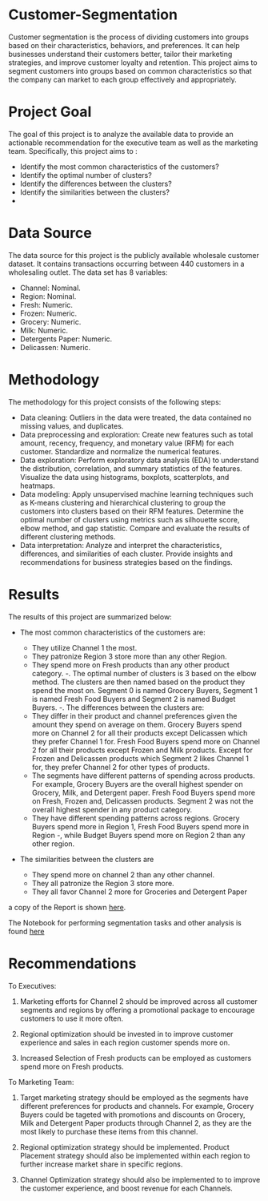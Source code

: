 # Customer-Segmentation
Customer segmentation is the process of dividing customers into groups based on their characteristics, behaviors, and preferences. It can help businesses understand their customers better, tailor their marketing strategies, and improve customer loyalty and retention. This project aims to segment customers into groups based on common characteristics so that the company can market to each group effectively and appropriately.

# Project Goal
The goal of this project is to analyze the available data to provide an actionable recommendation for the executive team as well as the marketing team. Specifically, this project aims to :
- Identify the most common characteristics of the customers?
- Identify the optimal number of clusters?
- Identify the differences between the clusters?
- Identify the similarities between the clusters?
- 
# Data Source
The data source for this project is the publicly available wholesale customer dataset. It contains transactions occurring between 440 customers in a wholesaling outlet.
The data set has 8 variables:
- Channel: Nominal.
- Region: Nominal.
- Fresh: Numeric.
- Frozen: Numeric.
- Grocery: Numeric.
- Milk: Numeric.
- Detergents Paper: Numeric.
- Delicassen: Numeric.

# Methodology
The methodology for this project consists of the following steps:
- Data cleaning: Outliers in the data were treated, the data contained no missing values, and duplicates.
- Data preprocessing and exploration: Create new features such as total amount, recency, frequency, and monetary value (RFM) for each customer. Standardize and normalize the numerical features.
- Data exploration: Perform exploratory data analysis (EDA) to understand the distribution, correlation, and summary statistics of the features. Visualize the data using histograms, boxplots, scatterplots, and heatmaps.
- Data modeling: Apply unsupervised machine learning techniques such as K-means clustering and hierarchical clustering to group the customers into clusters based on their RFM features. Determine the optimal number of clusters using metrics such as silhouette score, elbow method, and gap statistic. Compare and evaluate the results of different clustering methods.
- Data interpretation: Analyze and interpret the characteristics, differences, and similarities of each cluster. Provide insights and recommendations for business strategies based on the findings.
# Results
The results of this project are summarized below:
- The most common characteristics of the customers are:
    - They utilize Channel 1 the most.
    - They patronize Region 3 store more than any other Region.
    - They spend more on Fresh products than any other product category.
-. The optimal number of clusters is 3 based on the elbow method. The clusters are then named based on the product they spend the most on. Segment 0 is named Grocery Buyers, Segment 1 is named Fresh Food Buyers and Segment 2 is named Budget Buyers.
-. The differences between the clusters are:
    - They differ in their product and channel preferences given the amount they spend on average on them. Grocery Buyers spend more on Channel 2 for all their products except Delicassen which they prefer Channel 1 for. Fresh Food Buyers spend more on Channel 2 for all their products except Frozen and Milk products. Except for Frozen and Delicassen products which Segment 2 likes Channel 1 for, they prefer Channel 2 for other types of products.
    - The segments have different patterns of spending across products. For example, Grocery Buyers are the overall highest spender on Grocery, Milk, and Detergent paper. Fresh Food Buyers spend more on Fresh, Frozen and, Delicassen products. Segment 2 was not the overall highest spender in any product category.
    - They have different spending patterns across regions. Grocery Buyers spend more in Region 1, Fresh Food Buyers spend more in Region -, while Budget Buyers spend more on Region 2 than any other region.
   
- The similarities between the clusters are
    - They spend more on channel 2 than any other channel.
    - They all patronize the Region 3 store more.
    - They all favor Channel 2 more for Groceries and Detergent Paper

a copy of the Report is  shown [here](https://github.com/Okunade-Daniel/Customer-Segmentation/blob/main/customer%20segmentation%20report.png).

The Notebook for performing segmentation tasks and other analysis is found [here](https://github.com/Okunade-Daniel/Customer-Segmentation/blob/main/Customer%20Segmentation.ipynb)

# Recommendations
To Executives:
1. Marketing efforts for Channel 2 should be improved across all customer segments and regions by offering a promotional package to encourage customers to use it more often.

2. Regional optimization should be invested in to improve customer experience and sales in each region customer spends more on.

3. Increased Selection of Fresh products can be employed as customers spend more on Fresh products.

To Marketing Team:
1. Target marketing strategy should be employed as the segments have different preferences for products and channels. For example, Grocery Buyers could be tageted with promotions and discounts on Grocery, Milk and Detergent Paper products through Channel 2, as they are the most likely to purchase these items from this channel.

2. Regional optimization strategy should be implemented. Product Placement strategy should also be implemented within each region to further increase market share in specific regions.

3. Channel Optimization strategy should also be implemented to  to improve the customer experience,  and boost revenue for each Channels.
